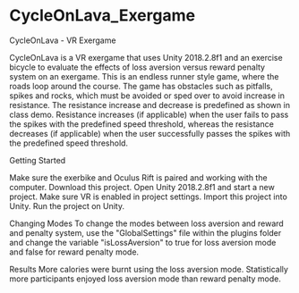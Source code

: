 # CycleOnLava_Exergame

CycleOnLava - VR Exergame

CycleOnLava is a VR exergame that uses Unity 2018.2.8f1 and an exercise bicycle to evaluate the effects of loss aversion versus reward penalty system on an exergame.
This is an endless runner style game, where the roads loop around the course. The game has obstacles such as pitfalls, spikes and rocks, which must be avoided or sped over to avoid increase in resistance.
The resistance increase and decrease is predefined as shown in class demo. Resistance increases (if applicable) when the user fails to pass the spikes with the predefined speed threshold, whereas the resistance decreases (if applicable) when the user successfully passes the spikes with the predefined speed threshold.

Getting Started

Make sure the exerbike and Oculus Rift is paired and working with the computer.
Download this project.
Open Unity 2018.2.8f1 and start a new project.
Make sure VR is enabled in project settings.
Import this project into Unity.
Run the project on Unity.

Changing Modes
To change the modes between loss aversion and reward and penalty system, use the "GlobalSettings" file within the plugins folder and change the variable "isLossAversion" to true for loss aversion mode and false for reward penalty mode.

Results 
More calories were burnt using the loss aversion mode. 
Statistically more participants enjoyed loss aversion mode than reward penalty mode.
